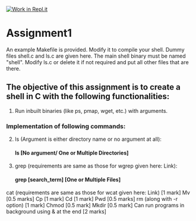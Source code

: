 [![Work in Repl.it](https://classroom.github.com/assets/work-in-replit-14baed9a392b3a25080506f3b7b6d57f295ec2978f6f33ec97e36a161684cbe9.svg)](https://classroom.github.com/online_ide?assignment_repo_id=3010485&assignment_repo_type=AssignmentRepo)
# Assignment1
An example Makefile is provided. Modify it to compile your shell. Dummy files shell.c and ls.c are given here. The main shell binary must be named "shell". Modify ls.c or delete it if not required and put all other files that are there.

## The objective of this assignment is to create a shell in C with the following functionalities:
1) Run inbuilt binaries (like ps, pmap, wget, etc.) with arguments.

### Implementation of following commands:
2) ls (Argument is either directory name or no argument at all):
      #### ls [No argument/ One or Multiple Directories]
3) grep (requirements are same as those for wgrep given here: Link):
      #### grep [search_term] [One or Multiple Files]
cat (requirements are same as those for wcat given here: Link) [1 mark]
Mv [0.5 marks]
Cp [1 mark]
Cd [1 mark]
Pwd [0.5 marks]
rm (along with -r option) [1 mark]
Chmod [0.5 mark]
Mkdir [0.5 mark]
Can run programs in background using & at the end [2 marks]
